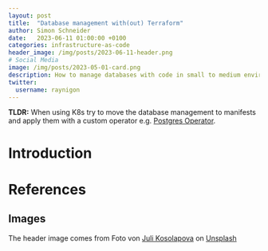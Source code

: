 ```yaml
---
layout: post
title:  "Database management with(out) Terraform"
author: Simon Schneider
date:   2023-06-11 01:00:00 +0100
categories: infrastructure-as-code
header_image: /img/posts/2023-06-11-header.png
# Social Media
image: /img/posts/2023-05-01-card.png
description: How to manage databases with code in small to medium environments
twitter:
  username: raynigon
---
```

**TLDR:** When using K8s try to move the database management to manifests and apply them with a custom operator e.g. [Postgres Operator](https://github.com/brose-ebike/postgres-operator/).

# Introduction


# References

## Images

The header image comes from Foto von [Juli Kosolapova](https://unsplash.com/@yuli_superson) on [Unsplash](https://unsplash.com/de/fotos/s6aa3O-iyYE)
  